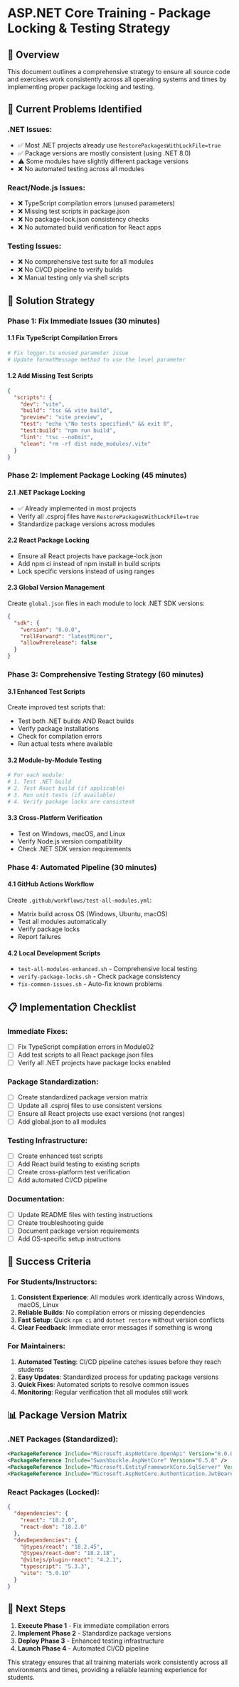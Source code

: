 # ASP.NET Core Training - Package Locking & Testing Strategy

## 🎯 Overview
This document outlines a comprehensive strategy to ensure all source code and exercises work consistently across all operating systems and times by implementing proper package locking and testing.

## 🚨 Current Problems Identified

### .NET Issues:
- ✅ Most .NET projects already use `RestorePackagesWithLockFile=true`
- ✅ Package versions are mostly consistent (using .NET 8.0)
- ⚠️ Some modules have slightly different package versions
- ❌ No automated testing across all modules

### React/Node.js Issues:
- ❌ TypeScript compilation errors (unused parameters)
- ❌ Missing test scripts in package.json
- ❌ No package-lock.json consistency checks
- ❌ No automated build verification for React apps

### Testing Issues:
- ❌ No comprehensive test suite for all modules
- ❌ No CI/CD pipeline to verify builds
- ❌ Manual testing only via shell scripts

## 🔧 Solution Strategy

### Phase 1: Fix Immediate Issues (30 minutes)

#### 1.1 Fix TypeScript Compilation Errors
```bash
# Fix logger.ts unused parameter issue
# Update formatMessage method to use the level parameter
```

#### 1.2 Add Missing Test Scripts
```json
{
  "scripts": {
    "dev": "vite",
    "build": "tsc && vite build",
    "preview": "vite preview",
    "test": "echo \"No tests specified\" && exit 0",
    "test:build": "npm run build",
    "lint": "tsc --noEmit",
    "clean": "rm -rf dist node_modules/.vite"
  }
}
```

### Phase 2: Implement Package Locking (45 minutes)

#### 2.1 .NET Package Locking
- ✅ Already implemented in most projects
- Verify all .csproj files have `RestorePackagesWithLockFile=true`
- Standardize package versions across modules

#### 2.2 React Package Locking
- Ensure all React projects have package-lock.json
- Add npm ci instead of npm install in build scripts
- Lock specific versions instead of using ranges

#### 2.3 Global Version Management
Create `global.json` files in each module to lock .NET SDK versions:
```json
{
  "sdk": {
    "version": "8.0.0",
    "rollForward": "latestMinor",
    "allowPrerelease": false
  }
}
```

### Phase 3: Comprehensive Testing Strategy (60 minutes)

#### 3.1 Enhanced Test Scripts
Create improved test scripts that:
- Test both .NET builds AND React builds
- Verify package installations
- Check for compilation errors
- Run actual tests where available

#### 3.2 Module-by-Module Testing
```bash
# For each module:
# 1. Test .NET build
# 2. Test React build (if applicable)
# 3. Run unit tests (if available)
# 4. Verify package locks are consistent
```

#### 3.3 Cross-Platform Verification
- Test on Windows, macOS, and Linux
- Verify Node.js version compatibility
- Check .NET SDK version requirements

### Phase 4: Automated Pipeline (30 minutes)

#### 4.1 GitHub Actions Workflow
Create `.github/workflows/test-all-modules.yml`:
- Matrix build across OS (Windows, Ubuntu, macOS)
- Test all modules automatically
- Verify package locks
- Report failures

#### 4.2 Local Development Scripts
- `test-all-modules-enhanced.sh` - Comprehensive local testing
- `verify-package-locks.sh` - Check package consistency
- `fix-common-issues.sh` - Auto-fix known problems

## 📋 Implementation Checklist

### Immediate Fixes:
- [ ] Fix TypeScript compilation errors in Module02
- [ ] Add test scripts to all React package.json files
- [ ] Verify all .NET projects have package locks enabled

### Package Standardization:
- [ ] Create standardized package version matrix
- [ ] Update all .csproj files to use consistent versions
- [ ] Ensure all React projects use exact versions (not ranges)
- [ ] Add global.json to all modules

### Testing Infrastructure:
- [ ] Create enhanced test scripts
- [ ] Add React build testing to existing scripts
- [ ] Create cross-platform test verification
- [ ] Add automated CI/CD pipeline

### Documentation:
- [ ] Update README files with testing instructions
- [ ] Create troubleshooting guide
- [ ] Document package version requirements
- [ ] Add OS-specific setup instructions

## 🎯 Success Criteria

### For Students/Instructors:
1. **Consistent Experience**: All modules work identically across Windows, macOS, Linux
2. **Reliable Builds**: No compilation errors or missing dependencies
3. **Fast Setup**: Quick `npm ci` and `dotnet restore` without version conflicts
4. **Clear Feedback**: Immediate error messages if something is wrong

### For Maintainers:
1. **Automated Testing**: CI/CD pipeline catches issues before they reach students
2. **Easy Updates**: Standardized process for updating package versions
3. **Quick Fixes**: Automated scripts to resolve common issues
4. **Monitoring**: Regular verification that all modules still work

## 📊 Package Version Matrix

### .NET Packages (Standardized):
```xml
<PackageReference Include="Microsoft.AspNetCore.OpenApi" Version="8.0.0" />
<PackageReference Include="Swashbuckle.AspNetCore" Version="6.5.0" />
<PackageReference Include="Microsoft.EntityFrameworkCore.SqlServer" Version="8.0.0" />
<PackageReference Include="Microsoft.AspNetCore.Authentication.JwtBearer" Version="8.0.0" />
```

### React Packages (Locked):
```json
{
  "dependencies": {
    "react": "18.2.0",
    "react-dom": "18.2.0"
  },
  "devDependencies": {
    "@types/react": "18.2.45",
    "@types/react-dom": "18.2.18",
    "@vitejs/plugin-react": "4.2.1",
    "typescript": "5.3.3",
    "vite": "5.0.10"
  }
}
```

## 🚀 Next Steps

1. **Execute Phase 1** - Fix immediate compilation errors
2. **Implement Phase 2** - Standardize package versions
3. **Deploy Phase 3** - Enhanced testing infrastructure
4. **Launch Phase 4** - Automated CI/CD pipeline

This strategy ensures that all training materials work consistently across all environments and times, providing a reliable learning experience for students.
